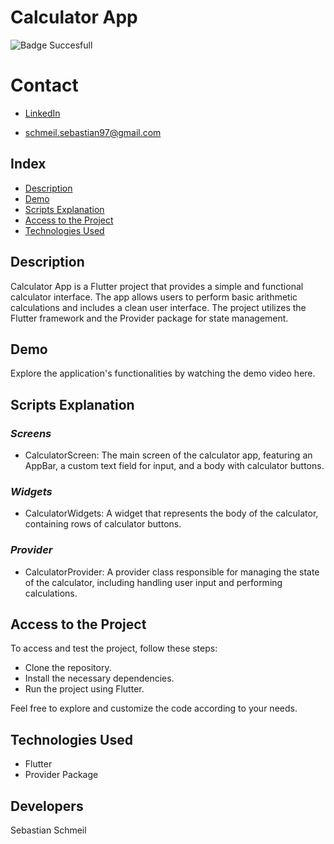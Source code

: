 # **Calculator App**

![Badge Succesfull](https://img.shields.io/badge/STATUS-FINALIZED-green)

# Contact
* [LinkedIn](https://www.linkedin.com/in/sebastian-schmeil/)

* schmeil.sebastian97@gmail.com

## Index

- [Description](#description)
- [Demo](#demo)
- [Scripts Explanation](#scripts-explanation)
- [Access to the Project](#access-to-the-project)
- [Technologies Used](#technologies-used)

## Description
Calculator App is a Flutter project that provides a simple and functional calculator interface. The app allows users to perform basic arithmetic calculations and includes a clean user interface. The project utilizes the Flutter framework and the Provider package for state management.

## Demo
Explore the application's functionalities by watching the demo video here.

## Scripts Explanation
### ***Screens***
* CalculatorScreen: The main screen of the calculator app, featuring an AppBar, a custom text field for input, and a body with calculator buttons.

### ***Widgets***
* CalculatorWidgets: A widget that represents the body of the calculator, containing rows of calculator buttons.

### ***Provider***
* CalculatorProvider: A provider class responsible for managing the state of the calculator, including handling user input and performing calculations.

## Access to the Project

To access and test the project, follow these steps:

* Clone the repository.
* Install the necessary dependencies.
* Run the project using Flutter.

Feel free to explore and customize the code according to your needs.

## Technologies Used
+ Flutter
+ Provider Package

## Developers
Sebastian Schmeil
